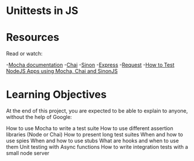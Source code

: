 # Unittests in JS

# Resources
Read or watch:

-[Mocha documentation](https://intranet.alxswe.com/rltoken/Gx5mfX41__cc2hwepcl0aA)
-[Chai](https://intranet.alxswe.com/rltoken/Rs3SrSdr9OxPp-4099A0cg)
-[Sinon](https://intranet.alxswe.com/rltoken/5KsW5N9sG3sGWW3z-jkNwA)
-[Express](https://intranet.alxswe.com/rltoken/Jq58SNUh8jcZqKoFcuOQdw)
-[Request](https://intranet.alxswe.com/rltoken/FcJfzr2jUJSj8Xp3z9L1wg)
-[How to Test NodeJS Apps using Mocha, Chai and SinonJS](https://intranet.alxswe.com/rltoken/HwB8gViDosy8znk7H9i4Pw)

# Learning Objectives
At the end of this project, you are expected to be able to explain to anyone, without the help of Google:

How to use Mocha to write a test suite
How to use different assertion libraries (Node or Chai)
How to present long test suites
When and how to use spies
When and how to use stubs
What are hooks and when to use them
Unit testing with Async functions
How to write integration tests with a small node server
